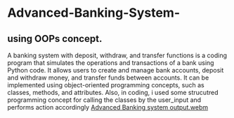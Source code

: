 # Advanced-Banking-System-
## using OOPs concept. 
 A banking system with deposit, withdraw, and transfer functions is a coding program that simulates the operations and transactions of a bank using Python code. It allows users to create and manage bank accounts, deposit and withdraw money, and transfer funds between accounts. It can be implemented using object-oriented programming concepts, such as classes, methods, and attributes.
 Also, in coding, i used some strucutred programming concept for calling the classes by the user_input and performs action accordingly
[Advanced Banking system output.webm](https://github.com/abhinav-gera12/Advanced-Banking-System-/assets/63844738/7ffb7494-54a9-413e-8ded-900589ca3a86)
